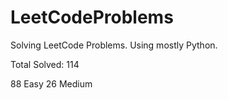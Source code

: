 # LeetCodeProblems
Solving LeetCode Problems. Using mostly Python. 

Total Solved: 114

88 Easy
26 Medium 
